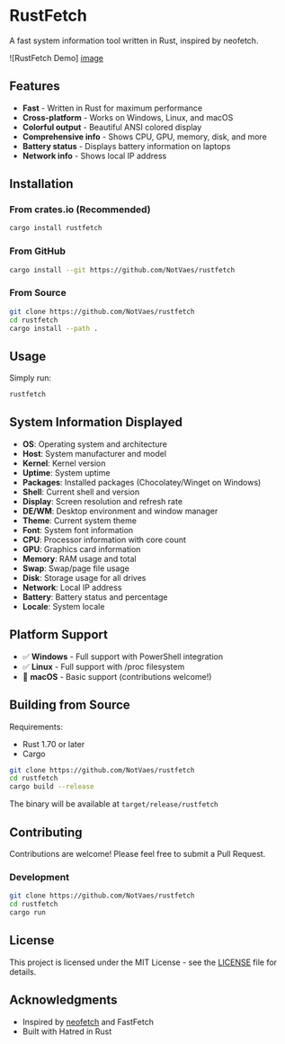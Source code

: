 # RustFetch

A fast system information tool written in Rust, inspired by neofetch.

![RustFetch Demo] [image](https://github.com/user-attachments/assets/7bbbc34f-5ba6-4cc2-969a-c5844f4b463d)


## Features

-  **Fast** - Written in Rust for maximum performance
-  **Cross-platform** - Works on Windows, Linux, and macOS
-  **Colorful output** - Beautiful ANSI colored display
-  **Comprehensive info** - Shows CPU, GPU, memory, disk, and more
-  **Battery status** - Displays battery information on laptops
-  **Network info** - Shows local IP address

## Installation

### From crates.io (Recommended)

```bash
cargo install rustfetch
```

### From GitHub

```bash
cargo install --git https://github.com/NotVaes/rustfetch
```

### From Source

```bash
git clone https://github.com/NotVaes/rustfetch
cd rustfetch
cargo install --path .
```

## Usage

Simply run:

```bash
rustfetch
```

## System Information Displayed

- **OS**: Operating system and architecture
- **Host**: System manufacturer and model
- **Kernel**: Kernel version
- **Uptime**: System uptime
- **Packages**: Installed packages (Chocolatey/Winget on Windows)
- **Shell**: Current shell and version
- **Display**: Screen resolution and refresh rate
- **DE/WM**: Desktop environment and window manager
- **Theme**: Current system theme
- **Font**: System font information
- **CPU**: Processor information with core count
- **GPU**: Graphics card information
- **Memory**: RAM usage and total
- **Swap**: Swap/page file usage
- **Disk**: Storage usage for all drives
- **Network**: Local IP address
- **Battery**: Battery status and percentage
- **Locale**: System locale

## Platform Support

- ✅ **Windows** - Full support with PowerShell integration
- ✅ **Linux** - Full support with /proc filesystem
- 🚧 **macOS** - Basic support (contributions welcome!)

## Building from Source

Requirements:
- Rust 1.70 or later
- Cargo

```bash
git clone https://github.com/NotVaes/rustfetch
cd rustfetch
cargo build --release
```

The binary will be available at `target/release/rustfetch`

## Contributing

Contributions are welcome! Please feel free to submit a Pull Request.

### Development

```bash
git clone https://github.com/NotVaes/rustfetch
cd rustfetch
cargo run
```

## License

This project is licensed under the MIT License - see the [LICENSE](LICENSE) file for details.

## Acknowledgments

- Inspired by [neofetch](https://github.com/dylanaraps/neofetch) and FastFetch
- Built with Hatred in Rust
